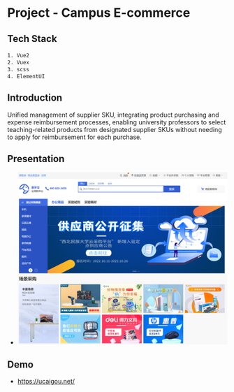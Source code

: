 # Project - Campus E-commerce

## Tech Stack

    1. Vue2
    2. Vuex
    3. scss
    4. ElementUI

## Introduction

Unified management of supplier SKU, integrating product purchasing and expense reimbursement processes, enabling university professors to select teaching-related products from designated supplier SKUs without needing to apply for reimbursement for each purchase.

## Presentation

- <img src="/projects/campus-e-commerce.png" />

## Demo

- https://ucaigou.net/

